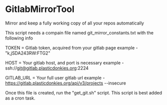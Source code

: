 # GitlabMirrorTool
Mirror and keep a fully working copy of all your repos automatically


This script needs a compain file named git_mirror_constants.txt with the following info

TOKEN = Gitlab token, acquired from your gitlab page
example - "k,jSDA243RW:FTG2"

HOST = Your gitlab host, and port is necessary
example - ssh://git@gitlab.plasticdonkies.org:2224

GITLAB_URL = Your full user gitlab url
example - https://gitlab.plasticdonkies.org/api/v3/projects --insecure


Once this file is created, run the "get_git.sh" script. This script is best added as a cron task.
